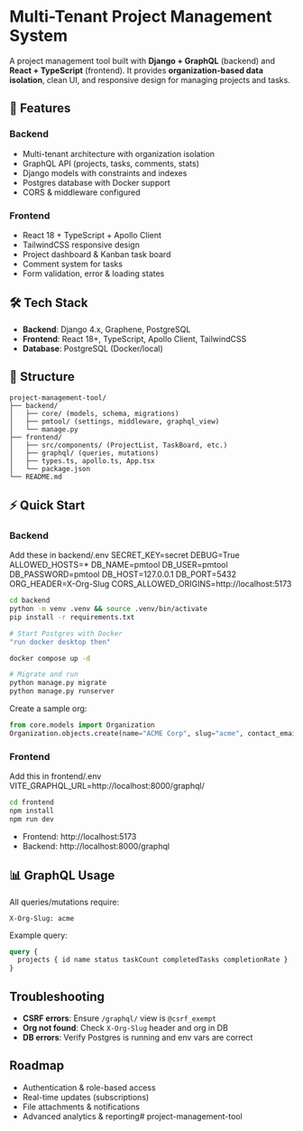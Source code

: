 # Multi-Tenant Project Management System

A project management tool built with **Django + GraphQL** (backend) and **React + TypeScript** (frontend). It provides **organization-based data isolation**, clean UI, and responsive design for managing projects and tasks.

## 🚀 Features

### Backend
- Multi-tenant architecture with organization isolation
- GraphQL API (projects, tasks, comments, stats)
- Django models with constraints and indexes
- Postgres database with Docker support
- CORS & middleware configured

### Frontend
- React 18 + TypeScript + Apollo Client
- TailwindCSS responsive design
- Project dashboard & Kanban task board
- Comment system for tasks
- Form validation, error & loading states

## 🛠 Tech Stack
- **Backend**: Django 4.x, Graphene, PostgreSQL
- **Frontend**: React 18+, TypeScript, Apollo Client, TailwindCSS
- **Database**: PostgreSQL (Docker/local)

## 📂 Structure
```
project-management-tool/
├── backend/
│   ├── core/ (models, schema, migrations)
│   ├── pmtool/ (settings, middleware, graphql_view)
│   └── manage.py
├── frontend/
│   ├── src/components/ (ProjectList, TaskBoard, etc.)
│   ├── graphql/ (queries, mutations)
│   ├── types.ts, apollo.ts, App.tsx
│   └── package.json
└── README.md
```

## ⚡ Quick Start

### Backend

Add these in backend/.env
SECRET_KEY=secret
DEBUG=True
ALLOWED_HOSTS=*
DB_NAME=pmtool
DB_USER=pmtool
DB_PASSWORD=pmtool
DB_HOST=127.0.0.1
DB_PORT=5432
ORG_HEADER=X-Org-Slug
CORS_ALLOWED_ORIGINS=http://localhost:5173

```bash
cd backend
python -m venv .venv && source .venv/bin/activate
pip install -r requirements.txt

# Start Postgres with Docker
"run docker desktop then"

docker compose up -d

# Migrate and run
python manage.py migrate
python manage.py runserver
```
Create a sample org:
```python
from core.models import Organization
Organization.objects.create(name="ACME Corp", slug="acme", contact_email="admin@acme.com")
```

### Frontend

Add this in frontend/.env
VITE_GRAPHQL_URL=http://localhost:8000/graphql/

```bash
cd frontend
npm install
npm run dev
```
- Frontend: http://localhost:5173  
- Backend: http://localhost:8000/graphql  

## 📊 GraphQL Usage
All queries/mutations require:
```
X-Org-Slug: acme
```
Example query:
```graphql
query {
  projects { id name status taskCount completedTasks completionRate }
}
```

## Troubleshooting
- **CSRF errors**: Ensure `/graphql/` view is `@csrf_exempt`
- **Org not found**: Check `X-Org-Slug` header and org in DB
- **DB errors**: Verify Postgres is running and env vars are correct

## Roadmap
- Authentication & role-based access
- Real-time updates (subscriptions)
- File attachments & notifications
- Advanced analytics & reporting# project-management-tool